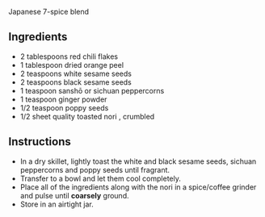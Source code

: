 Japanese 7-spice blend

## Ingredients

* 2 tablespoons red chili flakes 
* 1 tablespoon dried orange peel 
* 2 teaspoons white sesame seeds
* 2 teaspoons black sesame seeds
* 1 teaspoon sanshō or sichuan peppercorns
* 1 teaspoon ginger powder
* 1/2 teaspoon poppy seeds
* 1/2 sheet quality toasted nori , crumbled

## Instructions

* In a dry skillet, lightly toast the white and black sesame seeds, sichuan peppercorns and poppy seeds until fragrant.  
* Transfer to a bowl and let them cool completely.  
* Place all of the ingredients along with the nori in a spice/coffee grinder and pulse until **coarsely** ground.
* Store in an airtight jar.  
